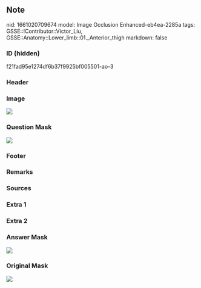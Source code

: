 ## Note
nid: 1661020709674
model: Image Occlusion Enhanced-eb4ea-2285a
tags: GSSE::!Contributor::Victor_Liu, GSSE::Anatomy::Lower_limb::01._Anterior_thigh
markdown: false

### ID (hidden)
f21fad95e1274df6b37f9925bf005501-ao-3

### Header


### Image
<img src="tmpbuzn1923.png">

### Question Mask
<img src="f21fad95e1274df6b37f9925bf005501-ao-3-Q.svg">

### Footer


### Remarks


### Sources


### Extra 1


### Extra 2


### Answer Mask
<img src="f21fad95e1274df6b37f9925bf005501-ao-3-A.svg">

### Original Mask
<img src="f21fad95e1274df6b37f9925bf005501-ao-O.svg">
